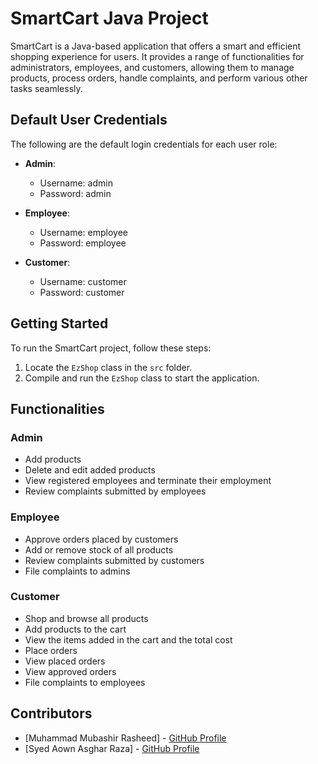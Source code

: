 # SmartCart Java Project

SmartCart is a Java-based application that offers a smart and efficient shopping experience for users. It provides a range of functionalities for administrators, employees, and customers, allowing them to manage products, process orders, handle complaints, and perform various other tasks seamlessly.

## Default User Credentials

The following are the default login credentials for each user role:

- **Admin**:
  - Username: admin
  - Password: admin

- **Employee**:
  - Username: employee
  - Password: employee

- **Customer**:
  - Username: customer
  - Password: customer

## Getting Started

To run the SmartCart project, follow these steps:

1. Locate the `EzShop` class in the `src` folder.
2. Compile and run the `EzShop` class to start the application.

## Functionalities

### Admin

- Add products
- Delete and edit added products
- View registered employees and terminate their employment
- Review complaints submitted by employees

### Employee

- Approve orders placed by customers
- Add or remove stock of all products
- Review complaints submitted by customers
- File complaints to admins

### Customer

- Shop and browse all products
- Add products to the cart
- View the items added in the cart and the total cost
- Place orders
- View placed orders
- View approved orders
- File complaints to employees


## Contributors

- [Muhammad Mubashir Rasheed] - [GitHub Profile](https://github.com/MubashirRasheed)
- [Syed Aown Asghar Raza] - [GitHub Profile](https://github.com/Aownichan)

